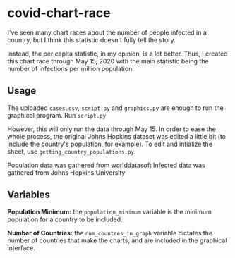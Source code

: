 # covid-chart-race
I've seen many chart races about the number of people infected in a country, but I think this statistic doesn't fully tell the story.

Instead, the per capita statistic, in my opinion, is a lot better. Thus, I created this chart race through May 15, 2020 with the main statistic being the number of infections per million population.

## Usage
The uploaded ```cases.csv```, ```script.py``` and ```graphics.py``` are enough to run the graphical program. Run ```script.py```

However, this will only run the data through May 15. In order to ease the whole process, the original Johns Hopkins dataset was edited a little bit (to include the country's population, for example). To edit and intialize the sheet, use ```getting_country_populations.py```.

Population data was gathered from [worlddatasoft](https://data.opendatasoft.com/explore/dataset/world-population@kapsarc/api/)
Infected data was gathered from Johns Hopkins University

## Variables
**Population Minimum:** the ```population_minimum``` variable is the minimum population for a country to be included.

**Number of Countries:** the ```num_countres_in_graph``` variable dictates the number of countries that make the charts, and are included in the graphical interface.
